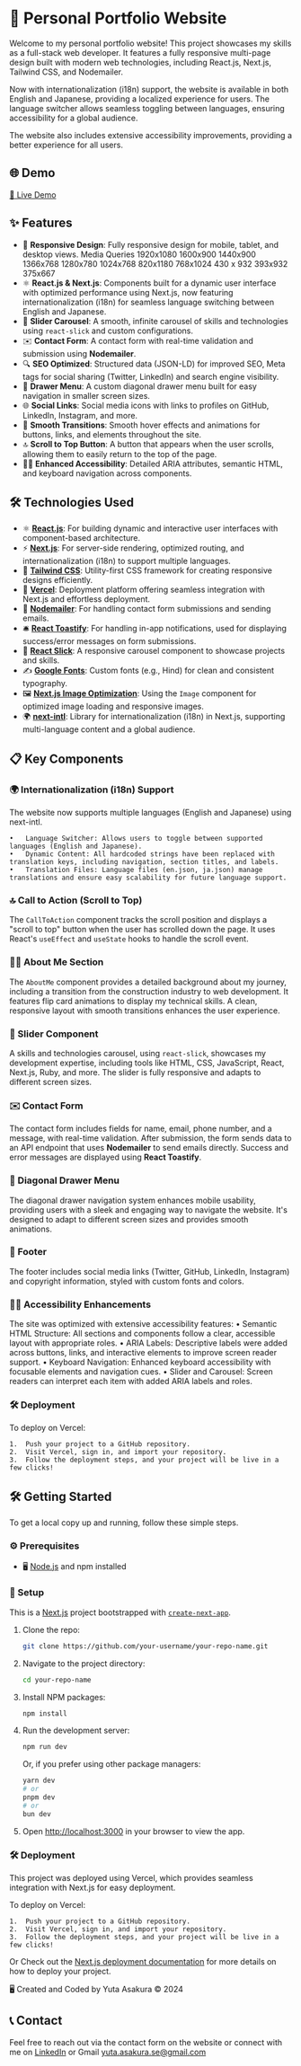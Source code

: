 # 🎨 Personal Portfolio Website

Welcome to my personal portfolio website! This project showcases my skills as a full-stack web developer. It features a fully responsive multi-page design built with modern web technologies, including React.js, Next.js, Tailwind CSS, and Nodemailer.

Now with internationalization (i18n) support, the website is available in both English and Japanese, providing a localized experience for users. The language switcher allows seamless toggling between languages, ensuring accessibility for a global audience.

The website also includes extensive accessibility improvements, providing a better experience for all users.

## 🌐 Demo

[🚀 Live Demo](https://www.asakurayuta.dev/)

## ✨ Features

- 📱 **Responsive Design**: Fully responsive design for mobile, tablet, and desktop views.
Media Queries
1920x1080
1600x900
1440x900
1366x768
1280x780
1024x768
820x1180
768x1024
430 x 932
393x932
375x667
- ⚛️ **React.js & Next.js**: Components built for a dynamic user interface with optimized performance using Next.js, now featuring internationalization (i18n) for seamless language switching between English and Japanese.
- 🎡 **Slider Carousel**: A smooth, infinite carousel of skills and technologies using `react-slick` and custom configurations.
- ✉️ **Contact Form**: A contact form with real-time validation and submission using **Nodemailer**.
- 🔍 **SEO Optimized**:  Structured data (JSON-LD) for improved SEO, Meta tags for social sharing (Twitter, LinkedIn) and search engine visibility.
- 📜 **Drawer Menu**: A custom diagonal drawer menu built for easy navigation in smaller screen sizes.
- 🌐 **Social Links**: Social media icons with links to profiles on GitHub, LinkedIn, Instagram, and more.
- 🎨 **Smooth Transitions**: Smooth hover effects and animations for buttons, links, and elements throughout the site.
- 🔝 **Scroll to Top Button**: A button that appears when the user scrolls, allowing them to easily return to the top of the page.
- 🧑‍🦯 **Enhanced Accessibility**: Detailed ARIA attributes, semantic HTML, and keyboard navigation across components.

## 🛠️ Technologies Used

- ⚛️ [**React.js**](https://react.dev/): For building dynamic and interactive user interfaces with component-based architecture.
- ⚡ [**Next.js**](https://nextjs.org/): For server-side rendering, optimized routing, and internationalization (i18n) to support multiple languages.
- 💨 [**Tailwind CSS**](https://tailwindcss.com/): Utility-first CSS framework for creating responsive designs efficiently.
- 🚀 [**Vercel**](https://vercel.com/docs): Deployment platform offering seamless integration with Next.js and effortless deployment.
- 📧 [**Nodemailer**](https://nodemailer.com/about/): For handling contact form submissions and sending emails.
- 🛎️ [**React Toastify**](https://fkhadra.github.io/react-toastify/introduction): For handling in-app notifications, used for displaying success/error messages on form submissions.
- 🎡 [**React Slick**](https://react-slick.neostack.com/): A responsive carousel component to showcase projects and skills.
- ✍️ [**Google Fonts**](https://fonts.google.com/): Custom fonts (e.g., Hind) for clean and consistent typography.
- 🖼️ [**Next.js Image Optimization**](https://nextjs.org/docs/basic-features/image-optimization): Using the `Image` component for optimized image loading and responsive images.
- 🌍 [**next-intl**](https://next-intl-docs.vercel.app/): Library for internationalization (i18n) in Next.js, supporting multi-language content and a global audience.

## 📋 Key Components

### 🌍 Internationalization (i18n) Support

The website now supports multiple languages (English and Japanese) using next-intl.

	•	Language Switcher: Allows users to toggle between supported languages (English and Japanese).
	•	Dynamic Content: All hardcoded strings have been replaced with translation keys, including navigation, section titles, and labels.
	•	Translation Files: Language files (en.json, ja.json) manage translations and ensure easy scalability for future language support.


### 🔝 Call to Action (Scroll to Top)

The `CallToAction` component tracks the scroll position and displays a "scroll to top" button when the user has scrolled down the page. It uses React's `useEffect` and `useState` hooks to handle the scroll event.

### 👨‍💻 About Me Section

The `AboutMe` component provides a detailed background about my journey, including a transition from the construction industry to web development. It features flip card animations to display my technical skills. A clean, responsive layout with smooth transitions enhances the user experience.

### 🎡 Slider Component

A skills and technologies carousel, using `react-slick`, showcases my development expertise, including tools like HTML, CSS, JavaScript, React, Next.js, Ruby, and more. The slider is fully responsive and adapts to different screen sizes.

### ✉️ Contact Form

The contact form includes fields for name, email, phone number, and a message, with real-time validation. After submission, the form sends data to an API endpoint that uses **Nodemailer** to send emails directly. Success and error messages are displayed using **React Toastify**.

### 📜 Diagonal Drawer Menu

The diagonal drawer navigation system enhances mobile usability, providing users with a sleek and engaging way to navigate the website. It's designed to adapt to different screen sizes and provides smooth animations.

### 🔗 Footer

The footer includes social media links (Twitter, GitHub, LinkedIn, Instagram) and copyright information, styled with custom fonts and colors.

### 🧑‍🦯 Accessibility Enhancements

The site was optimized with extensive accessibility features:
	•	Semantic HTML Structure: All sections and components follow a clear, accessible layout with appropriate roles.
	•	ARIA Labels: Descriptive labels were added across buttons, links, and interactive elements to improve screen reader support.
	•	Keyboard Navigation: Enhanced keyboard accessibility with focusable elements and navigation cues.
	•	Slider and Carousel: Screen readers can interpret each item with added ARIA labels and roles.


### 🛠️ Deployment

To deploy on Vercel:

	1.	Push your project to a GitHub repository.
	2.	Visit Vercel, sign in, and import your repository.
	3.	Follow the deployment steps, and your project will be live in a few clicks!


## 🛠️ Getting Started

To get a local copy up and running, follow these simple steps.

### ⚙️ Prerequisites

- 🖥️ [Node.js](https://nodejs.org/) and npm installed

### 🚀 Setup

This is a [Next.js](https://nextjs.org/) project bootstrapped with [`create-next-app`](https://github.com/vercel/next.js/tree/canary/packages/create-next-app).

1. Clone the repo:
   ```bash
   git clone https://github.com/your-username/your-repo-name.git
   ```

2. Navigate to the project directory:
   ```bash
   cd your-repo-name
   ```

3. Install NPM packages:
   ```bash
   npm install
   ```

4. Run the development server:
   ```bash
   npm run dev
   ```

   Or, if you prefer using other package managers:
   ```bash
   yarn dev
   # or
   pnpm dev
   # or
   bun dev
   ```

5. Open [http://localhost:3000](http://localhost:3000) in your browser to view the app.

### 🛠️ Deployment

This project was deployed using Vercel, which provides seamless integration with Next.js for easy deployment.

To deploy on Vercel:

	1.	Push your project to a GitHub repository.
	2.	Visit Vercel, sign in, and import your repository.
	3.	Follow the deployment steps, and your project will be live in a few clicks!

Or Check out the [Next.js deployment documentation](https://nextjs.org/docs/deployment) for more details on how to deploy your project.

🖥️ Created and Coded by Yuta Asakura © 2024

## 📞 Contact

Feel free to reach out via the contact form on the website or connect with me on [LinkedIn](www.linkedin.com/in/yuta-asakura) or Gmail yuta.asakura.se@gmail.com

